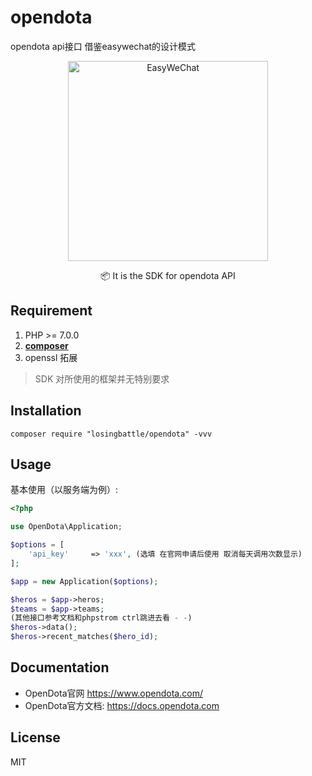 # opendota
opendota api接口
借鉴easywechat的设计模式



<p align="center">
<a href="https://www.opendota.com/">
<img src="https://www.opendota.com/assets/images/home-background.png" alt="EasyWeChat" width="320">
</a>

<p align="center">📦 It is  the SDK for opendota API</p>


## Requirement

1. PHP >= 7.0.0
2. **[composer](https://getcomposer.org/)**
3. openssl 拓展

> SDK 对所使用的框架并无特别要求

## Installation

```shell
composer require "losingbattle/opendota" -vvv
```

## Usage

基本使用（以服务端为例）:

```php
<?php

use OpenDota\Application;

$options = [
    'api_key'     => 'xxx', (选填 在官网申请后使用 取消每天调用次数显示)
];

$app = new Application($options);

$heros = $app->heros;
$teams = $app->teams;
(其他接口参考文档和phpstrom ctrl跳进去看 - -)
$heros->data();
$heros->recent_matches($hero_id);
```

## Documentation

- OpenDota官网 https://www.opendota.com/
- OpenDota官方文档: https://docs.opendota.com 

## License

MIT
